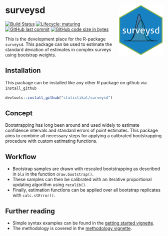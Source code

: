 
surveysd <img src="man/figures/logo.png" align="right" alt="" />
================================================================

[![Build Status](https://travis-ci.org/statistikat/surveysd.svg?branch=master)](https://travis-ci.org/statistikat/surveysd) [![Lifecycle: maturing](https://img.shields.io/badge/lifecycle-maturing-blue.svg)](https://www.tidyverse.org/lifecycle/#maturing) [![GitHub last commit](https://img.shields.io/github/last-commit/statistikat/surveysd.svg)](https://github.com/statistikat/surveysd/commits/master) [![GitHub code size in bytes](https://img.shields.io/github/languages/code-size/statistikat/surveysd.svg)](https://github.com/statistikat/surveysd)

<!--[![Coverage Status](https://coveralls.io/repos/github/statistikat/surveysd/badge.svg?branch=master)](https://coveralls.io/github/statistikat/surveysd?branch=master)-->
<!--[![CRAN](http://www.r-pkg.org/badges/version/surveysd)](https://CRAN.R-project.org/package=surveysd)-->
<!--[![Downloads](http://cranlogs.r-pkg.org/badges/surveysd)](https://CRAN.R-project.org/package=surveysd)-->
<!--[![Mentioned in Awesome Official Statistics ](https://awesome.re/mentioned-badge.svg)](http://www.awesomeofficialstatistics.org)-->
This is the development place for the R-package `surveysd`. This package can be used to estimate the standard deviation of estimates in complex surveys using bootstrap weights.

Installation
------------

This package can be installed like any other R package on github via `install_github`

``` r
devtools::install_github("statistikat/surveysd")
```

Concept
-------

Bootstrapping has long been around and used widely to estimate confidence intervals and standard errors of point estimates. This package aims to combine all necessary steps for applying a calibrated bootstrapping procedure with custom estimating functions.

Workflow
--------

-   Bootstrap samples are drawn with rescaled bootstrapping as described in `bla` in the function `draw.bootstrap()`.
-   These samples can then be calibrated with an iterative proportional updating algorithm using `recalib()`.
-   Finally, estimation functions can be applied over all bootstrap replicates with `calc.stError()`.

Further reading
---------------

-   Simple syntax examples can be found in the [getting started vignette](https://statistikat.github.io/surveysd/articles/surveysd.html).
-   The methodology is covered in the [methodology vignette](https://statistikat.github.io/surveysd/articles/Methodology.html).
